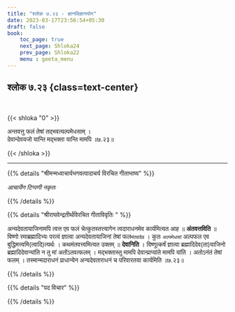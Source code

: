 ```yaml
---
title: "श्लोक ७.२३ - ज्ञानविज्ञानयोग"
date: 2023-03-17T23:56:54+05:30
draft: false
book:
    toc_page: true
    next_page: Shloka24
    prev_page: Shloka22
    menu : geeta_menu
---
```




## श्लोक ७.२३  {class=text-center}

<br/>

{{< shloka  "0"  >}}

अन्तवत्तु फलं तेषां तद्भवत्यल्पमेधसाम् ।  
देवान्देवयजो यान्ति मद्भक्ता यान्ति मामपि ॥७.२३॥

{{< /shloka >}}

---


{{% details "श्रीमन्मध्वाचार्यभगवत्पादाचर्य विरचित  गीताभाष्य" %}}

*आचार्येण टिप्पणी नकृतः*

{{% /details %}}



{{% details "श्रीराघवेन्द्रतीर्थविरचित गीताविवृतिः " %}}

अन्यदेवतायाजिनामपि त्वत्त एव फलं चेत्कुतस्तत्त्यागेन 
त्वदाराधनमेव कार्यमित्यत आह ॥ **अंतवत्तविति** ॥ 
विष्णो रमाब्रह्मादिभ्यः परत्वं ज्ञात्वा
अन्यदेवतायाजिनां तेषां फल`मंतवदेव` । 
कुतः `अल्पमेधसां` अल्पफल एव
बुद्धिमत्त्वमि(त्वादि)त्यर्थः । कथमंतवत्त्वमित्यत उक्तम्‌ ॥
**देवानिति** । विष्णूत्कर्षं ज्ञात्वा ब्रह्मादिदेव(ता)याजिनो 
ब्रह्मादिदेवान्यांति न तु मां अतोंऽतवत्फलम्‌ । मद्भक्तास्तु 
मामपि देवान्प्राप्यांते मामपि यांति । अतोऽनंतं तेषां फलम्‌ । 
तस्मान्मदाराधनं प्राधान्येन अन्यदेवताराधनं च परिवारतया
कार्यमिति ॥७.२३॥


{{% /details %}}



{{% details "पद विचार" %}}


{{% /details %}}
